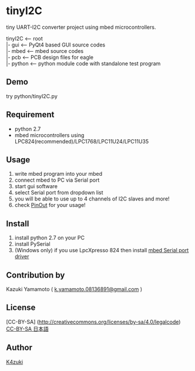 tinyI2C
=======
tiny UART-I2C converter project using mbed microcontrollers.

tinyI2C       <-- root  
  |- gui       <-- PyQt4 based GUI source codes  
  |- mbed      <-- mbed source codes  
  |- pcb       <-- PCB design files for eagle  
  |- python    <-- python module code with standalone test program  

## Demo
  try python/tinyI2C.py

## Requirement
* python 2.7
* mbed microcontrollers using LPC824(recommended)/LPC1768/LPC11U24/LPC11U35

## Usage
1. write mbed program into your mbed
2. connect mbed to PC via Serial port
3. start gui software
4. select Serial port from dropdown list
5. you will be able to use up to 4 channels of I2C slaves and more!
6. check [PinOut](TinyI2C_PinOut.png) for your usage!

## Install
1. install python 2.7 on your PC
2. install PySerial
3. (Windows only) if you use LpcXpresso 824 then install [mbed Serial port driver](http://developer.mbed.org/handbook/Windows-serial-configuration)

## Contribution by
Kazuki Yamamoto ( <k.yamamoto.08136891@gmail.com> )

## License
[CC-BY-SA] (http://creativecommons.org/licenses/by-sa/4.0/legalcode)
[CC-BY-SA 日本語](http://creativecommons.org/licenses/by-sa/2.1/jp/legalcode)

## Author

[K4zuki](https://github.com/K4zuki)
